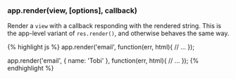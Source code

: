 <h3 id='app.render'>app.render(view, [options], callback)</h3>

Render a `view` with a callback responding with
the rendered string. This is the app-level variant of `res.render()`,
and otherwise behaves the same way.

{% highlight js %}
app.render('email', function(err, html){
  // ...
});

app.render('email', { name: 'Tobi' }, function(err, html){
  // ...
});
{% endhighlight %}
